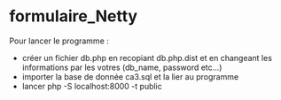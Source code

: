 # formulaire_Netty

Pour lancer le programme :
- créer un fichier db.php en recopiant db.php.dist et en changeant les informations par les votres (db_name, password etc...)
- importer la base de donnée ca3.sql et la lier au programme
- lancer php -S localhost:8000 -t public
